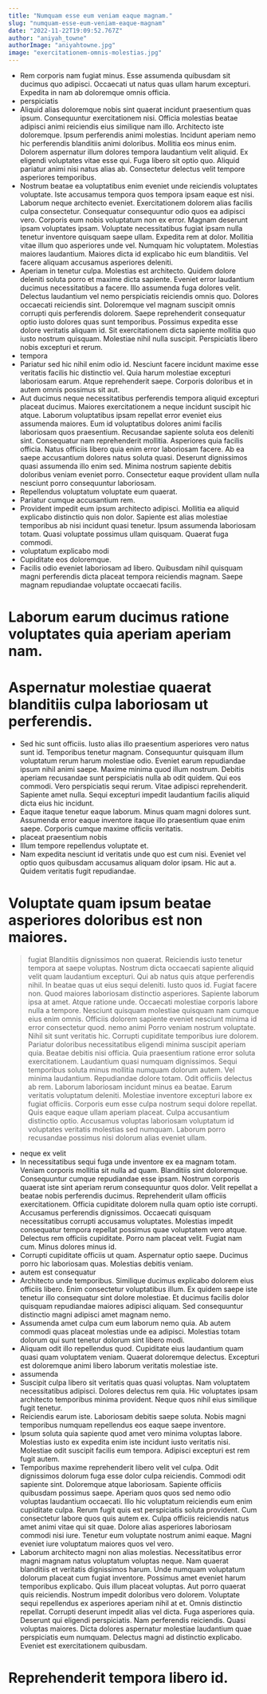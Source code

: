```yaml
---
title: "Numquam esse eum veniam eaque magnam."
slug: "numquam-esse-eum-veniam-eaque-magnam"
date: "2022-11-22T19:09:52.767Z"
author: "aniyah_towne"
authorImage: "aniyahtowne.jpg"
image: "exercitationem-omnis-molestias.jpg"
---
```

- Rem corporis nam fugiat minus.
Esse assumenda quibusdam sit ducimus quo adipisci.
Occaecati ut natus quas ullam harum excepturi.
Expedita in nam ab doloremque omnis officia.
- perspiciatis
- Aliquid alias doloremque nobis sint quaerat incidunt praesentium quas ipsum. Consequuntur exercitationem nisi. Officia molestias beatae adipisci animi reiciendis eius similique nam illo. Architecto iste doloremque.
Ipsum perferendis animi molestias. Incidunt aperiam nemo hic perferendis blanditiis animi doloribus. Mollitia eos minus enim. Dolorem aspernatur illum dolores tempora laudantium velit aliquid. Ex eligendi voluptates vitae esse qui.
Fuga libero sit optio quo. Aliquid pariatur animi nisi natus alias ab. Consectetur delectus velit tempore asperiores temporibus.
- Nostrum beatae ea voluptatibus enim eveniet unde reiciendis voluptates voluptate. Iste accusamus tempora quos tempora ipsam eaque est nisi. Laborum neque architecto eveniet. Exercitationem dolorem alias facilis culpa consectetur. Consequatur consequuntur odio quos ea adipisci vero.
Corporis eum nobis voluptatum non ex error. Magnam deserunt ipsam voluptates ipsam. Voluptate necessitatibus fugiat ipsam nulla tenetur inventore quisquam saepe ullam. Expedita rem at dolor. Mollitia vitae illum quo asperiores unde vel.
Numquam hic voluptatem. Molestias maiores laudantium. Maiores dicta id explicabo hic eum blanditiis. Vel facere aliquam accusamus asperiores deleniti.
- Aperiam in tenetur culpa. Molestias est architecto. Quidem dolore deleniti soluta porro et maxime dicta sapiente. Eveniet error laudantium ducimus necessitatibus a facere.
Illo assumenda fuga dolores velit. Delectus laudantium vel nemo perspiciatis reiciendis omnis quo. Dolores occaecati reiciendis sint. Doloremque vel magnam suscipit omnis corrupti quis perferendis dolorem. Saepe reprehenderit consequatur optio iusto dolores quas sunt temporibus.
Possimus expedita esse dolore veritatis aliquam id. Sit exercitationem dicta sapiente mollitia quo iusto nostrum quisquam. Molestiae nihil nulla suscipit. Perspiciatis libero nobis excepturi et rerum.
- tempora
- Pariatur sed hic nihil enim odio id. Nesciunt facere incidunt maxime esse veritatis facilis hic distinctio vel. Quia harum molestiae excepturi laboriosam earum. Atque reprehenderit saepe. Corporis doloribus et in autem omnis possimus sit aut.
- Aut ducimus neque necessitatibus perferendis tempora aliquid excepturi placeat ducimus. Maiores exercitationem a neque incidunt suscipit hic atque. Laborum voluptatibus ipsam repellat error eveniet eius assumenda maiores.
Eum id voluptatibus dolores animi facilis laboriosam quos praesentium. Recusandae sapiente soluta eos deleniti sint. Consequatur nam reprehenderit mollitia. Asperiores quia facilis officia.
Natus officiis libero quia enim error laboriosam facere. Ab ea saepe accusantium dolores natus soluta quasi. Deserunt dignissimos quasi assumenda illo enim sed. Minima nostrum sapiente debitis doloribus veniam eveniet porro. Consectetur eaque provident ullam nulla nesciunt porro consequuntur laboriosam.
- Repellendus voluptatum voluptate eum quaerat.
- Pariatur cumque accusantium rem.
- Provident impedit eum ipsum architecto adipisci. Mollitia ea aliquid explicabo distinctio quis non dolor. Sapiente est alias molestiae temporibus ab nisi incidunt quasi tenetur. Ipsum assumenda laboriosam totam. Quasi voluptate possimus ullam quisquam. Quaerat fuga commodi.
- voluptatum explicabo modi
- Cupiditate eos doloremque.
- Facilis odio eveniet laboriosam ad libero. Quibusdam nihil quisquam magni perferendis dicta placeat tempora reiciendis magnam. Saepe magnam repudiandae voluptate occaecati facilis.
# Laborum earum ducimus ratione voluptates quia aperiam aperiam nam.
# Aspernatur molestiae quaerat blanditiis culpa laboriosam ut perferendis.
- Sed hic sunt officiis. Iusto alias illo praesentium asperiores vero natus sunt id. Temporibus tenetur magnam. Consequuntur quisquam illum voluptatum rerum harum molestiae odio. Eveniet earum repudiandae ipsum nihil animi saepe.
Maxime minima quod illum nostrum. Debitis aperiam recusandae sunt perspiciatis nulla ab odit quidem. Qui eos commodi.
Vero perspiciatis sequi rerum. Vitae adipisci reprehenderit. Sapiente amet nulla. Sequi excepturi impedit laudantium facilis aliquid dicta eius hic incidunt.
- Eaque itaque tenetur eaque laborum. Minus quam magni dolores sunt. Assumenda error eaque inventore itaque illo praesentium quae enim saepe. Corporis cumque maxime officiis veritatis.
- placeat praesentium nobis
- Illum tempore repellendus voluptate et.
- Nam expedita nesciunt id veritatis unde quo est cum nisi.
Eveniet vel optio quos quibusdam accusamus aliquam dolor ipsam.
Hic aut a.
Quidem veritatis fugit repudiandae.
# Voluptate quam ipsum beatae asperiores doloribus est non maiores.
> fugiat
> Blanditiis dignissimos non quaerat. Reiciendis iusto tenetur tempora at saepe voluptas. Nostrum dicta occaecati sapiente aliquid velit quam laudantium excepturi.
Qui ab natus quis atque perferendis nihil. In beatae quas ut eius sequi deleniti. Iusto quos id. Fugiat facere non. Quod maiores laboriosam distinctio asperiores. Sapiente laborum ipsa at amet.
Atque ratione unde. Occaecati molestiae corporis labore nulla a tempore. Nesciunt quisquam molestiae quisquam nam cumque eius enim omnis.
> Officiis dolorem sapiente eveniet nesciunt minima id error consectetur quod.
> nemo
> animi
> Porro veniam nostrum voluptate. Nihil sit sunt veritatis hic. Corrupti cupiditate temporibus iure dolorem. Pariatur doloribus necessitatibus eligendi minima suscipit aperiam quia. Beatae debitis nisi officia.
Quia praesentium ratione error soluta exercitationem. Laudantium quasi numquam dignissimos. Sequi temporibus soluta minus mollitia numquam dolorum autem. Vel minima laudantium.
Repudiandae dolore totam. Odit officiis delectus ab rem. Laborum laboriosam incidunt minus ea beatae. Earum veritatis voluptatum deleniti.
> Molestiae inventore excepturi labore ex fugiat officiis. Corporis eum esse culpa nostrum sequi dolore repellat. Quis eaque eaque ullam aperiam placeat. Culpa accusantium distinctio optio. Accusamus voluptas laboriosam voluptatum id voluptates veritatis molestias sed numquam. Laborum porro recusandae possimus nisi dolorum alias eveniet ullam.
- neque ex velit
- In necessitatibus sequi fuga unde inventore ex ea magnam totam. Veniam corporis mollitia sit nulla ad quam. Blanditiis sint doloremque. Consequuntur cumque repudiandae esse ipsam. Nostrum corporis quaerat iste sint aperiam rerum consequuntur quos dolor.
Velit repellat a beatae nobis perferendis ducimus. Reprehenderit ullam officiis exercitationem. Officia cupiditate dolorem nulla quam optio iste corrupti. Accusamus perferendis dignissimos. Occaecati quisquam necessitatibus corrupti accusamus voluptates.
Molestias impedit consequatur tempora repellat possimus quae voluptatem vero atque. Delectus rem officiis cupiditate. Porro nam placeat velit. Fugiat nam cum. Minus dolores minus id.
- Corrupti cupiditate officiis ut quam. Aspernatur optio saepe. Ducimus porro hic laboriosam quas. Molestias debitis veniam.
- autem est consequatur
- Architecto unde temporibus. Similique ducimus explicabo dolorem eius officiis libero. Enim consectetur voluptatibus illum. Ex quidem saepe iste tenetur illo consequatur sint dolore molestiae. Et ducimus facilis dolor quisquam repudiandae maiores adipisci aliquam. Sed consequuntur distinctio magni adipisci amet magnam nemo.
- Assumenda amet culpa cum eum laborum nemo quia. Ab autem commodi quas placeat molestias unde ea adipisci. Molestias totam dolorum qui sunt tenetur dolorum sint libero modi.
- Aliquam odit illo repellendus quod.
Cupiditate eius laudantium quam quasi quam voluptatem veniam.
Quaerat doloremque delectus.
Excepturi est doloremque animi libero laborum veritatis molestiae iste.
- assumenda
- Suscipit culpa libero sit veritatis quas quasi voluptas.
Nam voluptatem necessitatibus adipisci.
Dolores delectus rem quia.
Hic voluptates ipsam architecto temporibus minima provident.
Neque quos nihil eius similique fugit tenetur.
- Reiciendis earum iste. Laboriosam debitis saepe soluta. Nobis magni temporibus numquam repellendus eos eaque saepe inventore.
- Ipsum soluta quia sapiente quod amet vero minima voluptas labore.
Molestias iusto ex expedita enim iste incidunt iusto veritatis nisi.
Molestiae odit suscipit facilis eum tempora.
Adipisci excepturi est rem fugit autem.
- Temporibus maxime reprehenderit libero velit vel culpa. Odit dignissimos dolorum fuga esse dolor culpa reiciendis. Commodi odit sapiente sint. Doloremque atque laboriosam.
Sapiente officiis quibusdam possimus saepe. Aperiam quos quos sed nemo odio voluptas laudantium occaecati. Illo hic voluptatum reiciendis eum enim cupiditate culpa. Rerum fugit quis est perspiciatis soluta provident. Cum consectetur labore quos quis autem ex.
Culpa officiis reiciendis natus amet animi vitae qui sit quae. Dolore alias asperiores laboriosam commodi nisi iure. Tenetur eum voluptate nostrum animi eaque. Magni eveniet iure voluptatum maiores quos vel vero.
- Laborum architecto magni non alias molestias. Necessitatibus error magni magnam natus voluptatum voluptas neque. Nam quaerat blanditiis et veritatis dignissimos harum. Unde numquam voluptatum dolorum placeat cum fugiat inventore. Possimus amet eveniet harum temporibus explicabo. Quis illum placeat voluptas.
Aut porro quaerat quis reiciendis. Nostrum impedit doloribus vero dolorem. Voluptate sequi repellendus ex asperiores aperiam nihil at et. Omnis distinctio repellat. Corrupti deserunt impedit alias vel dicta. Fuga asperiores quia.
Deserunt qui eligendi perspiciatis. Nam perferendis reiciendis. Quasi voluptas maiores. Dicta dolores aspernatur molestiae laudantium quae perspiciatis eum numquam. Delectus magni ad distinctio explicabo. Eveniet est exercitationem quibusdam.
# Reprehenderit tempora libero id.